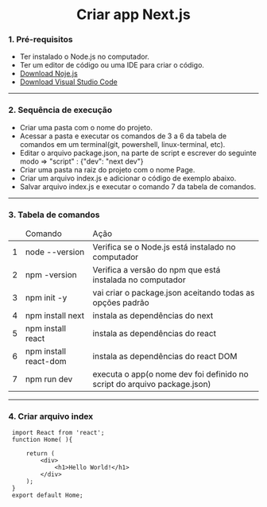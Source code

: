 <h1 align="center"> Criar app Next.js </h1>

<div>
     <h3 align="left">1. Pré-requisitos</h3>
     <ul>
          <li>Ter instalado o Node.js no computador.</li>
          <li>Ter um editor de código ou uma IDE para criar o código.</li>
          <li><a href="https://nodejs.org/en/download/">Download Noje.js</a></li>
          <li><a href="https://code.visualstudio.com/">Download Visual Studio Code</a></li>
     </ul>
</div>

<div>
<hr>
<h3 align="left">2. Sequência de execução </h3>
<ul>
     <li>Criar uma pasta com o nome do projeto.</li>
     <li>Acessar a pasta e executar os comandos de 3 a 6 da tabela de comandos em um terminal(git, powershell, linux-terminal, etc).</li>
     <li>Editar o arquivo package.json, na parte de script e escrever do seguinte modo => "script" : {"dev": "next dev"}</li>
     <li> Criar uma pasta na raiz do projeto com o nome Page.</li>
     <li> Criar um arquivo index.js e adicionar o código de exemplo abaixo.</li>
     <li> Salvar arquivo index.js e executar o comando 7 da tabela de comandos.</li>
</ul>
</div>

<div>
<hr>
<h3 align="left">3. Tabela de comandos</h3>
<table>
     <thead>
          <tr>
               <td></td>
               <td>Comando</td>
               <td>Ação</td>
          </tr>
     </thead>
     <tbody>
           <tr>
               <td>1</td>
               <td>node --version</td>
               <td>Verifica se o Node.js está instalado no computador</td>
          </tr>
           <tr>
               <td>2</td>
               <td>npm -version</td>
               <td>Verifica a versão do npm que está instalada no computador</td>
          </tr>
          <tr>
               <td>3</td>
               <td>npm init -y</td>
               <td>vai criar o package.json aceitando todas as opções padrão</td>
          </tr>
          <tr>
               <td>4</td>
               <td>npm install next</td>
               <td>instala as dependências do next</td>
          </tr>
          <tr>
               <td>5</td>
               <td>npm install react</td>
               <td>instala as dependências do react</td>
          </tr>
          <tr>
               <td>6</td>
               <td>npm install react-dom</td>
               <td>instala as dependências do react DOM</td>
          </tr>
          <tr>
               <td>7</td>
               <td>npm run dev</td>
               <td>executa o app(o nome dev foi definido no script do arquivo package.json)</td>
          </tr>
     </tbody>
</table>
</div>

<div>
<hr>
<h3 align="left">4. Criar arquivo index </h3>
<div>
     
     import React from 'react';
     function Home( ){

         return (
             <div>
                 <h1>Hello World!</h1>
             </div>
         );
     }
     export default Home;     
</div>
</div>     


